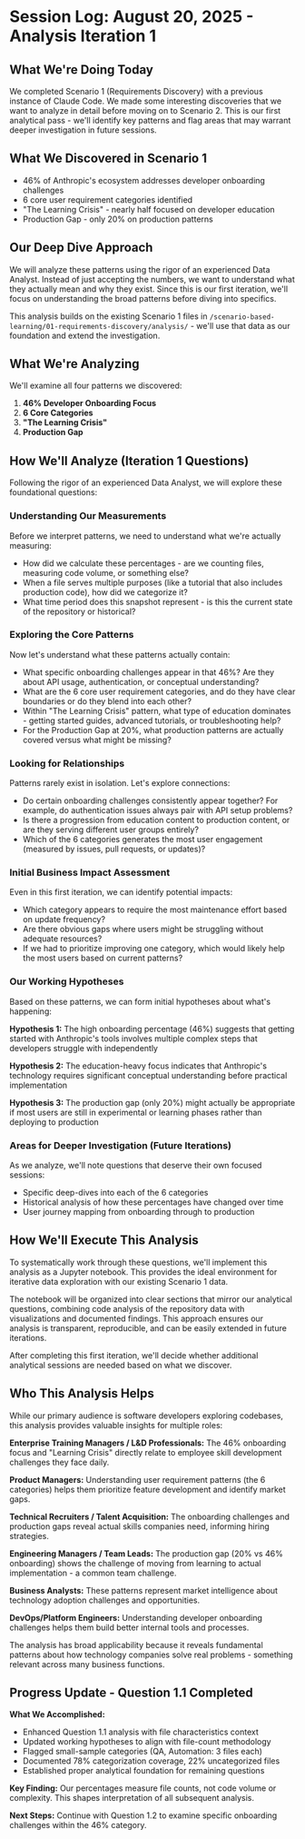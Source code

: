 # Session Log: August 20, 2025 - Analysis Iteration 1

## What We're Doing Today

We completed Scenario 1 (Requirements Discovery) with a previous instance of Claude Code. We made some interesting discoveries that we want to analyze in detail before moving on to Scenario 2. This is our first analytical pass - we'll identify key patterns and flag areas that may warrant deeper investigation in future sessions.

## What We Discovered in Scenario 1

- 46% of Anthropic's ecosystem addresses developer onboarding challenges
- 6 core user requirement categories identified
- "The Learning Crisis" - nearly half focused on developer education
- Production Gap - only 20% on production patterns

## Our Deep Dive Approach

We will analyze these patterns using the rigor of an experienced Data Analyst. Instead of just accepting the numbers, we want to understand what they actually mean and why they exist. Since this is our first iteration, we'll focus on understanding the broad patterns before diving into specifics.

This analysis builds on the existing Scenario 1 files in `/scenario-based-learning/01-requirements-discovery/analysis/` - we'll use that data as our foundation and extend the investigation.

## What We're Analyzing

We'll examine all four patterns we discovered:

1. **46% Developer Onboarding Focus**
2. **6 Core Categories**
3. **"The Learning Crisis"**
4. **Production Gap**

## How We'll Analyze (Iteration 1 Questions)

Following the rigor of an experienced Data Analyst, we will explore these foundational questions:

### Understanding Our Measurements

Before we interpret patterns, we need to understand what we're actually measuring:

- How did we calculate these percentages - are we counting files, measuring code volume, or something else?
- When a file serves multiple purposes (like a tutorial that also includes production code), how did we categorize it?
- What time period does this snapshot represent - is this the current state of the repository or historical?

### Exploring the Core Patterns

Now let's understand what these patterns actually contain:

- What specific onboarding challenges appear in that 46%? Are they about API usage, authentication, or conceptual understanding?
- What are the 6 core user requirement categories, and do they have clear boundaries or do they blend into each other?
- Within "The Learning Crisis" pattern, what type of education dominates - getting started guides, advanced tutorials, or troubleshooting help?
- For the Production Gap at 20%, what production patterns are actually covered versus what might be missing?

### Looking for Relationships

Patterns rarely exist in isolation. Let's explore connections:

- Do certain onboarding challenges consistently appear together? For example, do authentication issues always pair with API setup problems?
- Is there a progression from education content to production content, or are they serving different user groups entirely?
- Which of the 6 categories generates the most user engagement (measured by issues, pull requests, or updates)?

### Initial Business Impact Assessment

Even in this first iteration, we can identify potential impacts:

- Which category appears to require the most maintenance effort based on update frequency?
- Are there obvious gaps where users might be struggling without adequate resources?
- If we had to prioritize improving one category, which would likely help the most users based on current patterns?

### Our Working Hypotheses

Based on these patterns, we can form initial hypotheses about what's happening:

**Hypothesis 1:** The high onboarding percentage (46%) suggests that getting started with Anthropic's tools involves multiple complex steps that developers struggle with independently

**Hypothesis 2:** The education-heavy focus indicates that Anthropic's technology requires significant conceptual understanding before practical implementation

**Hypothesis 3:** The production gap (only 20%) might actually be appropriate if most users are still in experimental or learning phases rather than deploying to production

### Areas for Deeper Investigation (Future Iterations)

As we analyze, we'll note questions that deserve their own focused sessions:

- Specific deep-dives into each of the 6 categories
- Historical analysis of how these percentages have changed over time
- User journey mapping from onboarding through to production

## How We'll Execute This Analysis

To systematically work through these questions, we'll implement this analysis as a Jupyter notebook. This provides the ideal environment for iterative data exploration with our existing Scenario 1 data.

The notebook will be organized into clear sections that mirror our analytical questions, combining code analysis of the repository data with visualizations and documented findings. This approach ensures our analysis is transparent, reproducible, and can be easily extended in future iterations.

After completing this first iteration, we'll decide whether additional analytical sessions are needed based on what we discover.

## Who This Analysis Helps

While our primary audience is software developers exploring codebases, this analysis provides valuable insights for multiple roles:

**Enterprise Training Managers / L&D Professionals:**
The 46% onboarding focus and "Learning Crisis" directly relate to employee skill development challenges they face daily.

**Product Managers:**
Understanding user requirement patterns (the 6 categories) helps them prioritize feature development and identify market gaps.

**Technical Recruiters / Talent Acquisition:**
The onboarding challenges and production gaps reveal actual skills companies need, informing hiring strategies.

**Engineering Managers / Team Leads:**
The production gap (20% vs 46% onboarding) shows the challenge of moving from learning to actual implementation - a common team challenge.

**Business Analysts:**
These patterns represent market intelligence about technology adoption challenges and opportunities.

**DevOps/Platform Engineers:**
Understanding developer onboarding challenges helps them build better internal tools and processes.

The analysis has broad applicability because it reveals fundamental patterns about how technology companies solve real problems - something relevant across many business functions.

## Progress Update - Question 1.1 Completed

**What We Accomplished:**
- Enhanced Question 1.1 analysis with file characteristics context
- Updated working hypotheses to align with file-count methodology
- Flagged small-sample categories (QA, Automation: 3 files each)
- Documented 78% categorization coverage, 22% uncategorized files
- Established proper analytical foundation for remaining questions

**Key Finding:** Our percentages measure file counts, not code volume or complexity. This shapes interpretation of all subsequent analysis.

**Next Steps:** Continue with Question 1.2 to examine specific onboarding challenges within the 46% category.